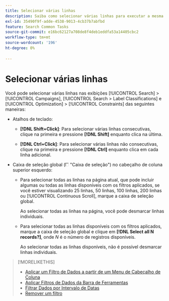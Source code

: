 ```yaml
---
title: Selecionar várias linhas
description: Saiba como selecionar várias linhas para executar a mesma ação em todas elas.
exl-id: 35490f9f-adde-4538-9013-4cb37b7abfbd
feature: Search Common Tasks
source-git-commit: e16bc62127a708de8f4deb1eddfa53a14405cbc2
workflow-type: tm+mt
source-wordcount: '196'
ht-degree: 0%

---
```


# Selecionar várias linhas

Você pode selecionar várias linhas nas exibições [!UICONTROL Search] > [!UICONTROL Campaigns], [!UICONTROL Search > Label Classifications] e [!UICONTROL Optimization] > [!UICONTROL Constraints] das seguintes maneiras:

* Atalhos de teclado:

   * **[!DNL Shift+Click]**: Para selecionar várias linhas consecutivas, clique na primeira e pressione **[!DNL Shift]** enquanto clica na última.

   * **[!DNL Ctrl+Click]**: Para selecionar várias linhas não consecutivas, clique na primeira e pressione **[!DNL Ctrl]** enquanto clica em cada linha adicional.

* Caixa de seleção global (![Caixa de seleção](/help/search-social-commerce/assets/check-box.png) &quot;Caixa de seleção&quot;) no cabeçalho de coluna superior esquerdo:

   * Para selecionar todas as linhas na página atual, que pode incluir algumas ou todas as linhas disponíveis com os filtros aplicados, se você estiver visualizando 25 linhas, 50 linhas, 100 linhas, 200 linhas ou [!UICONTROL Continuous Scroll], marque a caixa de seleção global.

     Ao selecionar todas as linhas na página, você pode desmarcar linhas individuais.

   * Para selecionar todas as linhas disponíveis com os filtros aplicados, marque a caixa de seleção global e clique em **[!DNL Select all N records?]**, onde *N* é o número de registros disponíveis.

     Ao selecionar todas as linhas disponíveis, não é possível desmarcar linhas individuais.

>[!MORELIKETHIS]
>
>* [Aplicar um Filtro de Dados a partir de um Menu de Cabeçalho de Coluna](../data-views/ad-hoc-settings/column-filter-apply-from-column-heading.md)
>* [Aplicar Filtros de Dados da Barra de Ferramentas](../data-views/ad-hoc-settings/column-filter-apply-from-toolbar.md)
>* [Filtrar Dados por Intervalo de Datas](../data-views/ad-hoc-settings/date-filter.md)
>* [Remover um filtro](../data-views/ad-hoc-settings/column-filter-remove.md)
